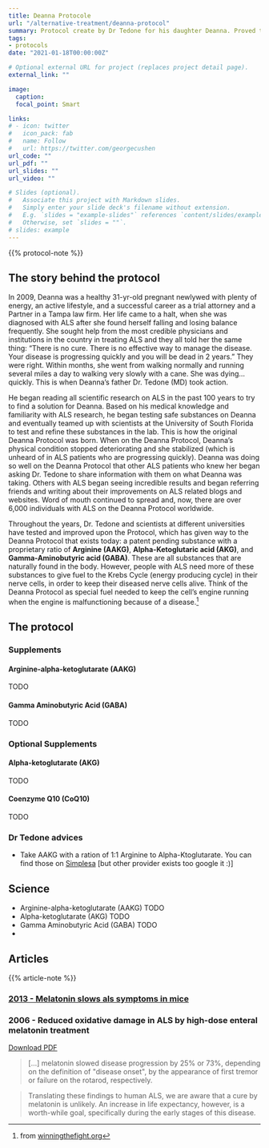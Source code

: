 ```yaml
---
title: Deanna Protocole
url: "/alternative-treatment/deanna-protocol"
summary: Protocol create by Dr Tedone for his daughter Deanna. Proved to be successful and has (suppositely) helped many PALS.
tags:
- protocols
date: "2021-01-18T00:00:00Z"

# Optional external URL for project (replaces project detail page).
external_link: ""

image:
  caption:
  focal_point: Smart

links:
# - icon: twitter
#   icon_pack: fab
#   name: Follow
#   url: https://twitter.com/georgecushen
url_code: ""
url_pdf: ""
url_slides: ""
url_video: ""

# Slides (optional).
#   Associate this project with Markdown slides.
#   Simply enter your slide deck's filename without extension.
#   E.g. `slides = "example-slides"` references `content/slides/example-slides.md`.
#   Otherwise, set `slides = ""`.
# slides: example
---
```

{{% protocol-note %}}

## The story behind the protocol
In 2009, Deanna was a healthy 31-yr-old pregnant newlywed with plenty of energy, an active lifestyle, and a successful career as a trial attorney and a Partner in a Tampa law firm. Her life came to a halt, when she was diagnosed with ALS after she found herself falling and losing balance frequently. She sought help from the most credible physicians and institutions in the country in treating ALS and they all told her the same thing: “There is no cure. There is no effective way to manage the disease. Your disease is progressing quickly and you will be dead in 2 years.” They were right. Within months, she went from walking normally and running several miles a day to walking very slowly with a cane. She was dying…quickly. This is when Deanna’s father Dr. Tedone (MD) took action.  

He began reading all scientific research on ALS in the past 100 years to try to find a solution for Deanna. Based on his medical knowledge and familiarity with ALS research, he began testing safe substances on Deanna and eventually teamed up with scientists at the University of South Florida to test and refine these substances in the lab. This is how the original Deanna Protocol was born. When on the Deanna Protocol, Deanna’s physical condition stopped deteriorating and she stabilized (which is unheard of in ALS patients who are progressing quickly). Deanna was doing so well on the Deanna Protocol that other ALS patients who knew her began asking Dr. Tedone to share information with them on what Deanna was taking. Others with ALS began seeing incredible results and began referring friends and writing about their improvements on ALS related blogs and websites. Word of mouth continued to spread and, now, there are over 6,000 individuals with ALS on the Deanna Protocol worldwide. 

Throughout the years, Dr. Tedone and scientists at different universities have tested and improved upon the Protocol, which has given way to the Deanna Protocol that exists today: a patent pending substance with a proprietary ratio of **Arginine (AAKG)**, **Alpha-Ketoglutaric acid (AKG)**, and **Gamma-Aminobutyric acid (GABA)**. These are all substances that are naturally found in the body. However, people with ALS need more of these substances to give fuel to the Krebs Cycle (energy producing cycle) in their nerve cells, in order to keep their diseased nerve cells alive. Think of the Deanna Protocol as special fuel needed to keep the cell’s engine running when the engine is malfunctioning because of a disease.[^1]

[^1]: from [winningthefight.org](https://winningthefight.org/)

## The protocol

### Supplements
#### Arginine-alpha-ketoglutarate (AAKG)
TODO

#### Gamma Aminobutyric Acid (GABA)
TODO

### Optional Supplements

#### Alpha-ketoglutarate (AKG)
TODO

#### Coenzyme Q10 (CoQ10)
TODO

### Dr Tedone advices

* Take AAKG with a ration of 1:1 Arginine to Alpha-Ktoglutarate. You can find those on [Simplesa](https://www.simplesanutrition.com/products/aakg-powder-250-grams.html) [but other provider exists too google it :)]

## Science
* Arginine-alpha-ketoglutarate (AAKG)
  TODO
* Alpha-ketoglutarate (AKG)
  TODO
* Gamma Aminobutyric Acid (GABA)
  TODO
* 

## Articles
{{% article-note %}}

### [2013 - Melatonin slows als symptoms in mice](https://www.futurity.org/melatonin-slows-als-symptoms-in-mice/)

### 2006 - Reduced oxidative damage in ALS by high-dose enteral melatonin treatment
<a class="btn btn-outline-primary" target="_blank" rel="noopener noreferrer" href="./reduced_oxidative_damage_in_als_by_high.pdf">Download PDF</a> 

> [...] melatonin slowed disease progression by 25% or 73%, depending on the definition of "disease onset", by the appearance of first tremor or failure on the rotarod, respectively.  

> Translating these findings to human ALS, we are aware that a cure by melatonin is unlikely. An increase in life expectancy, however, is a worth-while goal, specifically during the early stages of this disease.